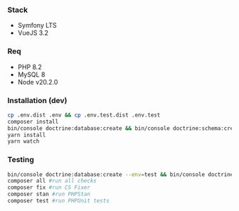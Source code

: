 ### Stack
 - Symfony LTS
 - VueJS 3.2
### Req
 - PHP 8.2
 - MySQL 8
 - Node v20.2.0
### Installation (dev)
```bash
cp .env.dist .env && cp .env.test.dist .env.test
composer install
bin/console doctrine:database:create && bin/console doctrine:schema:create 
yarn install
yarn watch
```
### Testing
```bash
bin/console doctrine:database:create --env=test && bin/console doctrine:schema:create --env=test
composer all #run all checks
composer fix #run CS Fixer
composer stan #run PHPStan
composer test #run PHPUnit tests
```
